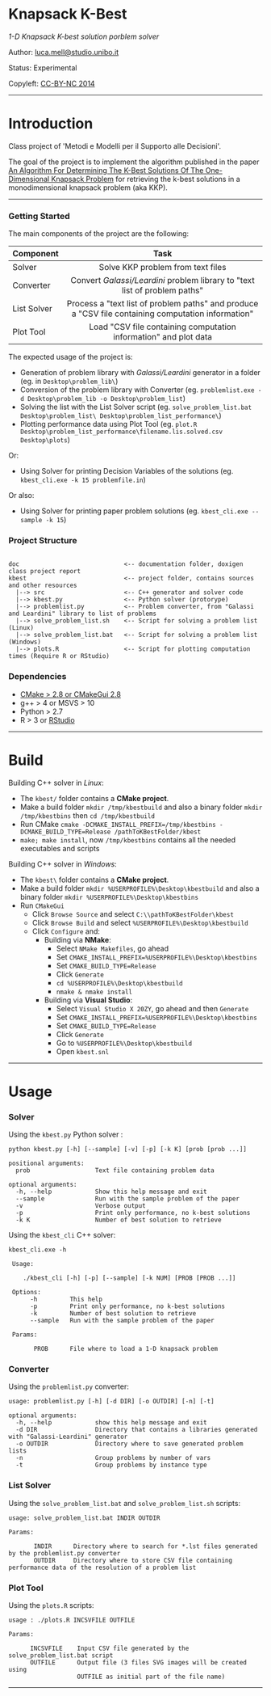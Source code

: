 Knapsack K-Best
===============

_1-D Knapsack K-best solution porblem solver_

Author: luca.mell@studio.unibo.it

Status: Experimental

Copyleft: [CC-BY-NC 2014](http://creativecommons.org/licenses/by-nc/4.0/)

- - - - - - - - - - - - - - - -

# Introduction

Class project of 'Metodi e Modelli per il Supporto alle Decisioni'. 

The goal of the project is to  implement the algorithm published in the paper [An Algorithm For Determining The K-Best Solutions Of The One-Dimensional Knapsack Problem](http://dx.doi.org/10.1590/S0101-74382000000100011) for retrieving the k-best solutions in a monodimensional knapsack problem (aka KKP).

- - - - - - - - - - - - - - - -

### Getting Started

The main components of the project are the following:

| Component  | Task                                                                                              |
|:-----------|:-------------------------------------------------------------------------------------------------:|
| Solver     | Solve KKP problem from text files                                                                 | 
| Converter  | Convert _Galassi/Leardini_ problem library to "text list of problem paths"                        |
| List Solver| Process a "text list of problem paths" and produce a "CSV file containing computation information"| 
| Plot Tool  | Load "CSV file containing computation information" and plot data                                  |

The expected usage of the project is:

* Generation of problem library with _Galassi/Leardini_ generator in a folder (eg. in `Desktop\problem_lib\`)
* Conversion of the problem library with Converter (eg. `problemlist.exe -d Desktop\problem_lib -o Desktop\problem_list`)
* Solving the list with the List Solver script (eg. `solve_problem_list.bat Desktop\problem_list\ Desktop\problem_list_performance\`)
* Plotting performance data using Plot Tool (eg. `plot.R Desktop\problem_list_performance\filename.lis.solved.csv Desktop\plots`)

Or:

* Using Solver for printing Decision Variables of the solutions (eg. `kbest_cli.exe -k 15 problemfile.in`) 

Or also:

* Using Solver for printing paper problem solutions (eg. `kbest_cli.exe --sample -k 15`)

### Project Structure


```text

doc                             <-- documentation folder, doxigen class project report
kbest                           <-- project folder, contains sources and other resources
  |--> src                      <-- C++ generator and solver code
  |--> kbest.py                 <-- Python solver (protorype)
  |--> problemlist.py           <-- Problem converter, from "Galassi and Leardini" library to list of problems 
  |--> solve_problem_list.sh    <-- Script for solving a problem list (Linux) 
  |--> solve_problem_list.bat   <-- Script for solving a problem list (Windows)
  |--> plots.R                  <-- Script for plotting computation times (Require R or RStudio)

```

### Dependencies

* [CMake > 2.8 or CMakeGui 2.8](http://www.cmake.org/files/v2.8/cmake-2.8.12.2-win32-x86.exe)
* g++ > 4 or MSVS > 10
* Python > 2.7
* R > 3 or [RStudio](http://www.rstudio.com/ide/download/)

- - - - - - - - - - - - - - - -

# Build

Building C++ solver in _Linux_:

* The `kbest/` folder contains a __CMake project__.
* Make a build folder `mkdir /tmp/kbestbuild` and also a binary folder `mkdir /tmp/kbestbins` then `cd /tmp/kbestbuild`
* Run CMake `cmake -DCMAKE_INSTALL_PREFIX=/tmp/kbestbins -DCMAKE_BUILD_TYPE=Release /pathToKBestFolder/kbest`
* `make; make install`, now `/tmp/kbestbins` contains all the needed executables and scripts

Building C++ solver in _Windows_:

* The `kbest\` folder contains a __CMake project__.
* Make a build folder `mkdir %USERPROFILE%\Desktop\kbestbuild` and also a binary folder `mkdir %USERPROFILE%\Desktop\kbestbins`
* Run `CMakeGui`
    * Click `Browse Source` and select `C:\\pathToKBestFolder\kbest`
    * Click `Browse Build` and select `%USERPROFILE%\Desktop\kbestbuild`
    * Click `Configure` and:
        * Building via __NMake__:
            * Select `NMake Makefiles`, go ahead
            * Set `CMAKE_INSTALL_PREFIX=%USERPROFILE%\Desktop\kbestbins`
            * Set `CMAKE_BUILD_TYPE=Release`
            * Click `Generate`
            * `cd %USERPROFILE%\Desktop\kbestbuild` 
            * `nmake & nmake install`
        * Building via __Visual Studio__:
            * Select `Visual Studio X 20ZY`, go ahead and then `Generate`
            * Set `CMAKE_INSTALL_PREFIX=%USERPROFILE%\Desktop\kbestbins`
            * Set `CMAKE_BUILD_TYPE=Release`
            * Click `Generate`
            * Go to `%USERPROFILE%\Desktop\kbestbuild`
            * Open `kbest.snl`

- - - - - - - - - - - - - - - -

# Usage


### Solver

Using the `kbest.py` Python solver :

    python kbest.py [-h] [--sample] [-v] [-p] [-k K] [prob [prob ...]]

    positional arguments:
      prob                  Text file containing problem data

    optional arguments:
      -h, --help            Show this help message and exit
      --sample              Run with the sample problem of the paper
      -v                    Verbose output
      -p                    Print only performance, no k-best solutions
      -k K                  Number of best solution to retrieve


Using the `kbest_cli` C++ solver:

    kbest_cli.exe -h
     
     Usage:
     
        ./kbest_cli [-h] [-p] [--sample] [-k NUM] [PROB [PROB ...]]
     
     Options:
          -h         This help
          -p         Print only performance, no k-best solutions
          -k         Number of best solution to retrieve
          --sample   Run with the sample problem of the paper
     
     Params:
     
           PROB      File where to load a 1-D knapsack problem


### Converter

Using the `problemlist.py` converter:

    usage: problemlist.py [-h] [-d DIR] [-o OUTDIR] [-n] [-t]

    optional arguments:
      -h, --help            show this help message and exit
      -d DIR                Directory that contains a libraries generated with "Galassi-Leardini" generator 
      -o OUTDIR             Directory where to save generated problem lists
      -n                    Group problems by number of vars
      -t                    Group problems by instance type

### List Solver

Using the `solve_problem_list.bat` and `solve_problem_list.sh` scripts:


    usage: solve_problem_list.bat INDIR OUTDIR

    Params:

           INDIR      Directory where to search for *.lst files generated by the problemlist.py converter
           OUTDIR     Directory where to store CSV file containing performance data of the resolution of a problem list

### Plot Tool

Using the `plots.R` scripts:

    usage : ./plots.R INCSVFILE OUTFILE
    
    Params:

          INCSVFILE    Input CSV file generated by the solve_problem_list.bat script
          OUTFILE      Output file (3 files SVG images will be created using 
                       OUTFILE as initial part of the file name)

- - - - - - - - - - - - - - - -
